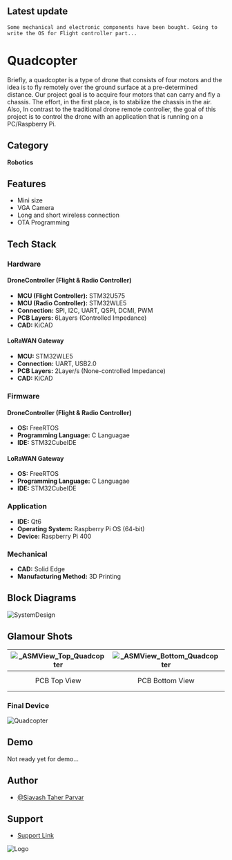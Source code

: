 
## Latest update

``
Some mechanical and electronic components have been bought. Going to write the OS for Flight controller part...
``

# Quadcopter

Briefly, a quadcopter is a type of drone that consists of four motors and the idea is to fly remotely over the ground surface at a pre-determined distance. Our project goal is to acquire four motors that can carry and fly a chassis. The effort, in the first place, is to stabilize the chassis in the air. Also, In contrast to the traditional drone remote controller, the goal of this project is to control the drone with an application that is running on a PC/Raspberry Pi.

## Category

__Robotics__

## Features

- Mini size
- VGA Camera
- Long and short wireless connection
- OTA Programming


## Tech Stack

### Hardware

#### DroneController (Flight & Radio Controller)
- **MCU (Flight Controller):** STM32U575
- **MCU (Radio Controller):** STM32WLE5
- **Connection:** SPI, I2C, UART, QSPI, DCMI, PWM
- **PCB Layers:** 6Layers (Controlled Impedance)
- **CAD:** KiCAD

#### LoRaWAN Gateway
- **MCU:** STM32WLE5
- **Connection:** UART, USB2.0
- **PCB Layers:** 2Layer/s (None-controlled Impedance)
- **CAD:** KiCAD

### Firmware

#### DroneController (Flight & Radio Controller)
- **OS:** FreeRTOS
- **Programming Language:** C Languagae
- **IDE:** STM32CubeIDE

#### LoRaWAN Gateway
- **OS:** FreeRTOS
- **Programming Language:** C Languagae
- **IDE:** STM32CubeIDE

### Application

- **IDE:** Qt6
- **Operating System:** Raspberry Pi OS (64-bit)
- **Device:** Raspberry Pi 400

### Mechanical

- **CAD:** Solid Edge
- **Manufacturing Method:** 3D Printing

## Block Diagrams

![SystemDesign](https://github.com/mend0z0/Quadcopter/blob/main/Document/Block%20Diagrams/_FBD_SYS_QuadCopter_v1.0.svg)

## Glamour Shots

|![_ASMView_Top_Quadcopter](https://github.com/mend0z0)|![_ASMView_Bottom_Quadcopter](https://github.com/mend0z0)|![_MECH_Quadcopter_v1.0_](https://github.com/mend0z0/Quadcopter/blob/main/Document/Media%20Content/Hardware%20Pictures/Assembled%20Hardware/_Quadcopter_v1.0.jpeg)|![App Screenshot](https://github.com/mend0z0/Quadcopter/blob/main/Document/Media%20Content/Applicaiton%20Screenshot/_APP_Quadcopter_v1.0.png)|
|:--:| :--:| :--:| :--: |
| PCB Top View | PCB Bottom View | Frame View | Application View |

### Final Device

![_Quadcopter_](https://github.com/mend0z0)

## Demo

Not ready yet for demo...

## Author

- [@Siavash Taher Parvar](https://www.linkedin.com/in/mend0z0)

## Support

- [Support Link](https://github.com/sponsors/mend0z0)

![Logo](https://github.com/mend0z0/Quadcopter/blob/main/Logo.png)

